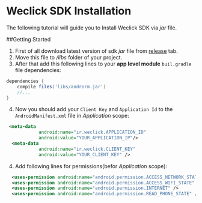 # Weclick SDK Installation

The following tutorial will guide you to Install Weclick SDK via *jar* file.

##Getting Started

1. First of all download latest version of sdk *jar* file from [release](https://github.com/makbn/Weclick_sdk_sample/releases) tab.
2. Move this file to */libs* folder of your project.
3. After that add this following lines to your **app level module** `buil.gradle` file dependencies:

```gradle
dependencies {
    compile files('libs/androrm.jar')
    //...
}
```
4. Now you should add your `Client Key` and `Application Id` to the `AndroidManifest.xml` file in *Application* scope:

```xml
 <meta-data
            android:name="ir.weclick.APPLICATION_ID"
            android:value="YOUR_APPLICATION_IP"/>
  <meta-data
            android:name="ir.weclick.CLIENT_KEY"
            android:value="YOUR_CLIENT_KEY" />
```
4. Add following lines for permissions(befor *Application* scope):

```xml
  <uses-permission android:name="android.permission.ACCESS_NETWORK_STATE" />
  <uses-permission android:name="android.permission.ACCESS_WIFI_STATE" />
  <uses-permission android:name="android.permission.INTERNET" />
  <uses-permission android:name="android.permission.READ_PHONE_STATE" />
```

